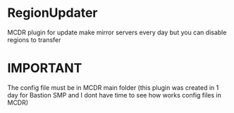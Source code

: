 # RegionUpdater
MCDR plugin for update make mirror servers every day but you can disable regions to transfer

# IMPORTANT
The config file must be in MCDR main folder (this plugin was created in 1 day for Bastion SMP and I dont have time to see how works config files in MCDR)

